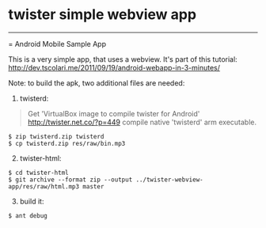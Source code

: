 # twister simple webview app

---

= Android Mobile Sample App

This is a very simple app, that uses a webview. It's part of this tutorial: http://dev.tscolari.me/2011/09/19/android-webapp-in-3-minutes/

Note: to build the apk, two additional files are needed:

1) twisterd:
> Get 'VirtualBox image to compile twister for Android'
> http://twister.net.co/?p=449
> compile native 'twisterd' arm executable.

```
$ zip twisterd.zip twisterd
$ cp twisterd.zip res/raw/bin.mp3
```

2) twister-html:

```
$ cd twister-html
$ git archive --format zip --output ../twister-webview-app/res/raw/html.mp3 master
```

3) build it:

```
$ ant debug
```
